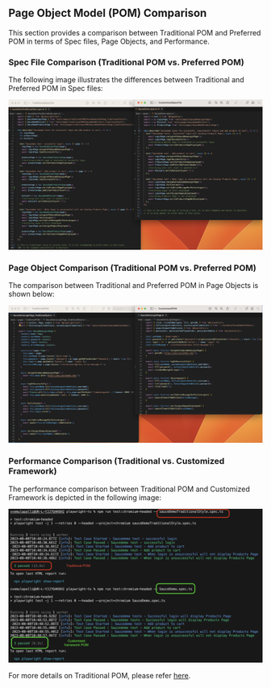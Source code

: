 ## Page Object Model (POM) Comparison

This section provides a comparison between Traditional POM and Preferred POM in terms of Spec files, Page Objects, and Performance.

### Spec File Comparison (Traditional POM vs. Preferred POM)

The following image illustrates the differences between Traditional and Preferred POM in Spec files:

![Traditional vs. Preferred POM Spec file](https://github.com/vasu31dev/playwright-ts/blob/main/docs/images/SpecFile-Comparision.png?raw=true)

### Page Object Comparison (Traditional POM vs. Preferred POM)

The comparison between Traditional and Preferred POM in Page Objects is shown below:

![Traditional vs. Preferred POM Page Objects](https://github.com/vasu31dev/playwright-ts/blob/main/docs/images/PageObject-Comparision.png?raw=true)

### Performance Comparison (Traditional vs. Customized Framework)

The performance comparison between Traditional POM and Customized Framework is depicted in the following image:

![Traditional vs. Customized Framework Performance Comparison](https://github.com/vasu31dev/playwright-ts/blob/main/docs/images/Performance-TraditionalPOMVsCustomised%20POM.png?raw=true)

For more details on Traditional POM, please refer [here](https://playwright.dev/docs/pom).
